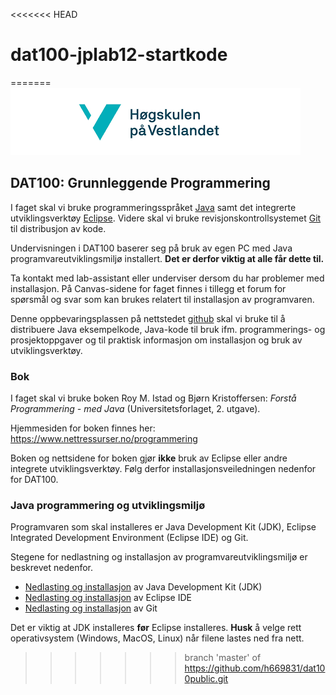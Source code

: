 <<<<<<< HEAD
# dat100-jplab12-startkode
=======
![hvl](hvllogo.png)

## DAT100: Grunnleggende Programmering

I faget skal vi bruke programmeringsspråket [Java](https://www.java.com/en/) samt det integrerte utviklingsverktøy [Eclipse](https://www.eclipse.org). Videre skal vi bruke revisjonskontrollsystemet [Git](https://git-scm.com) til distribusjon av kode.

Undervisningen i DAT100 baserer seg på bruk av egen PC med Java programvareutviklingsmiljø installert. **Det er derfor viktig at alle får dette til.**

Ta kontakt med lab-assistant eller underviser dersom du har problemer med installasjon. På Canvas-sidene for faget finnes i tillegg et forum for spørsmål og svar som kan brukes relatert til installasjon av programvaren.

Denne oppbevaringsplassen på nettstedet [github](https://www.github.com) skal vi bruke til å distribuere Java eksempelkode, Java-kode til bruk ifm. programmerings- og prosjektoppgaver og til praktisk informasjon om installasjon og bruk av utviklingsverktøy.

### Bok

I faget skal vi bruke boken Roy M. Istad og Bjørn Kristoffersen: *Forstå Programmering - med Java* (Universitetsforlaget, 2. utgave).

Hjemmesiden for boken finnes her: https://www.nettressurser.no/programmering

Boken og nettsidene for boken gjør **ikke** bruk av Eclipse eller andre integrete utviklingsverktøy. Følg derfor installasjonsveiledningen nedenfor for DAT100.

### Java programmering og utviklingsmiljø

Programvaren som skal installeres er Java Development Kit (JDK), Eclipse Integrated Development Environment (Eclipse IDE) og Git.

Stegene for nedlastning og installasjon av programvareutviklingsmiljø er beskrevet nedenfor.

- [Nedlasting og installasjon](https://github.com/dat100hib/dat100public/blob/master/installasjon/java.md) av Java Development Kit (JDK)
- [Nedlasting og installasjon](https://github.com/dat100hib/dat100public/blob/master/installasjon/eclipse.md) av Eclipse IDE
- [Nedlasting og installasjon](https://github.com/dat100hib/dat100public/blob/master/installasjon/git.md) av Git

Det er viktig at JDK installeres **før** Eclipse installeres. **Husk** å velge rett operativsystem (Windows, MacOS, Linux) når filene lastes ned fra nett.
>>>>>>> branch 'master' of https://github.com/h669831/dat100public.git
